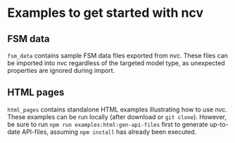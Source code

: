 # Examples to get started with ncv

## FSM data

`fsm_data` contains sample FSM data files exported from nvc. These files can be
imported into nvc regardless of the targeted model type, as unexpected
properties are ignored during import.

## HTML pages

`html_pages` contains standalone HTML examples illustrating how to use nvc.
These examples can be run locally (after download or `git clone`). However, be
sure to run `npm run examples:html:gen-api-files` first to generate up-to-date
API-files, assuming `npm install` has already been executed.
